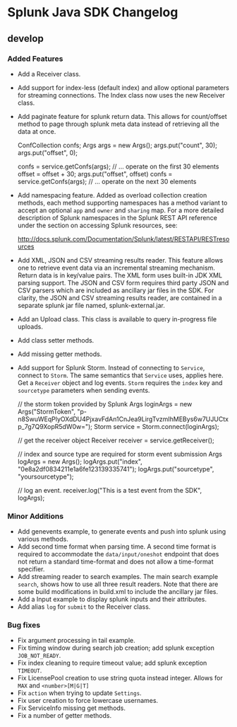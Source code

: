 # Splunk Java SDK Changelog

## develop

### Added Features

* Add a Receiver class.

* Add support for index-less (default index) and allow optional parameters for
  streaming connections. The Index class now uses the new Receiver class.

* Add paginate feature for splunk return data. This allows for count/offset
  method to page through splunk meta data instead of retrieving all the data
  at once.

    ConfCollection confs;
    Args args = new Args();
    args.put("count", 30);
    args.put("offset", 0);

    confs = service.getConfs(args);
    // ... operate on the first 30 elements
    offset = offset + 30;
    args.put("offset", offset)
    confs = service.getConfs(args);
    // ... operate on the next 30 elements


* Add namespacing feature. Added as overload collection creation methods, each
  method supporting namespaces has a method variant to accept an optional
  `app` and `owner` and `sharing` map. For a more detailed description of Splunk
  namespaces in the Splunk REST API reference under the section on accessing
  Splunk resources, see:

  http://docs.splunk.com/Documentation/Splunk/latest/RESTAPI/RESTresources

* Add XML, JSON and CSV streaming results reader. This feature allows one to
  retrieve event data via an incremental streaming mechanism. Return data is in
  key/value pairs. The XML form uses built-in JDK XML parsing support. The JSON
  and CSV form requires third party JSON and CSV parsers which are included as
  ancillary jar files in the SDK. For clarity, the JSON and CSV streaming
  results reader, are contained in a separate splunk jar file named,
  splunk-external.jar.

* Add an Upload class. This class is available to query in-progress file
  uploads.

* Add class setter methods.

* Add missing getter methods.

* Add support for Splunk Storm. Instead of connecting to `Service`, connect to
  `Storm`. The same semantics that `Service` uses, applies here. Get a
  `Receiver` object and log events. `Storm` requires the `index` key and
  `sourcetype` parameters when sending events.

    // the storm token provided by Splunk
    Args loginArgs = new Args("StormToken",
        "p-n8SwuWEqPlyOXdDU4PjxavFdAn1CnJea9LirgTvzmIhMEBys6w7UJUCtxp_7g7Q9XopR5dW0w=");
    Storm service = Storm.connect(loginArgs);

    // get the receiver object
    Receiver receiver = service.getReceiver();

    // index and source type are required for storm event submission
    Args logArgs = new Args();
    logArgs.put("index", "0e8a2df0834211e1a6fe123139335741");
    logArgs.put("sourcetype", "yoursourcetype");

    // log an event.
    receiver.log("This is a test event from the SDK", logArgs);

### Minor Additions

* Add genevents example, to generate events and push into splunk using various
  methods.
* Add second time format when parsing time. A second time format is required to
  accommodate the `data/input/oneshot` endpoint that does not return a
  standard time-format and does not allow a time-format specifier.
* Add streaming reader to search examples. The main search example `search`,
  shows how to use all three result readers. Note that there are some build
  modifications in build.xml to include the ancillary jar files.
* Add a Input example to display splunk inputs and their attributes.
* Add alias `log` for `submit` to the Receiver class.

### Bug fixes

* Fix argument processing in tail example.
* Fix timing window during search job creation;
  add splunk exception `JOB_NOT_READY`.
* Fix index cleaning to require timeout value; add splunk exception `TIMEOUT`.
* Fix LicensePool creation to use string quota instead integer.
  Allows for `MAX` and `<number>[M|G|T]`
* Fix `action` when trying to update `Settings`.
* Fix user creation to force lowercase usernames.
* Fix ServiceInfo missing get methods.
* Fix a number of getter methods.
